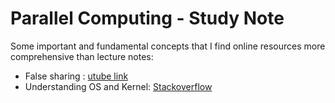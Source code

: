 # Parallel Computing - Study Note

Some important and fundamental concepts that I find online resources more comprehensive than lecture notes: 
* False sharing : [utube link](https://www.youtube.com/watch?v=dznxqe1Uk3E)  
* Understanding OS and Kernel: [Stackoverflow](https://stackoverflow.com/a/2014011/5098762)
